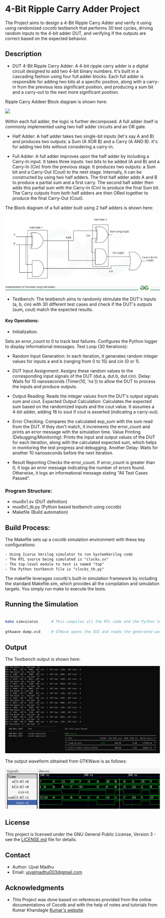 # 4-Bit Ripple Carry Adder Project

The Project aims to design a 4-Bit Ripple Carry Adder and verify it using using randomized cocotb testbench that performs 30 test cycles, driving random inputs to the 4-bit adder DUT, and verifying if the outputs are correct based on the expected behavior.


## Description

- DUT 4-Bit Ripple Carry Adder: 
A 4-bit ripple carry adder is a digital circuit designed to add two 4-bit binary numbers. It's built in a cascading fashion using four full adder blocks. Each full adder is responsible for adding two bits at a specific position, along with a carry-in from the previous less significant position, and producing a sum bit and a carry-out to the next more significant position.

Ripple Carry Addeer Block diagram is shown here:
<p>
    <img = src = "./Figures/rcb4b_diagram.png">
</p>

Within each full adder, the logic is further decomposed. A full adder itself is commonly implemented using two half adder circuits and an OR gate.

- Half Adder: A half adder takes two single-bit inputs (let's say A and B) and produces two outputs: a Sum (A XOR B) and a Carry (A AND B). It's for adding two bits without considering a carry-in.

- Full Adder: A full adder improves upon the half adder by including a Carry-In input. It takes three inputs: two bits to be added (A and B) and a Carry-In (Cin) from the previous stage. It produces two outputs: a Sum bit and a Carry-Out (Cout) to the next stage.  Internally, it can be constructed by using two half adders.  The first half adder adds A and B to produce a partial sum and a first carry. The second half adder then adds this partial sum with the Carry-In (Cin) to produce the final Sum bit. The Carry outputs from both half adders are then ORed together to produce the final Carry-Out (Cout).

The Block diagram of a full adder built using 2 half adders is shown here:
<p>
    <img = src = "./Figures/full_adder.png">
</p>

- Testbench: 
The testbench aims to randomly stimulate the DUT's inputs (a, b, cin) with 30 different test cases and check if the DUT's outputs (sum, cout) match the expected results.

#### Key Operations:

- Initialization:

Sets an error_count to 0 to track test failures.
Configures the Python logger to display informational messages.
Test Loop (30 Iterations):

- Random Input Generation: 
In each iteration, it generates random integer values for inputs a and b (ranging from 0 to 15) and cin (0 or 1).

- DUT Input Assignment: 
Assigns these random values to the corresponding input signals of the DUT (dut.a, dut.b, dut.cin).
Delay: Waits for 10 nanoseconds (Timer(10, 'ns')) to allow the DUT to process the inputs and produce outputs.

- Output Reading: 
Reads the integer values from the DUT's output signals sum and cout.
Expected Output Calculation: Calculates the expected sum based on the randomized inputs and the cout value. It assumes a 4-bit adder, adding 16 to sout if cout is asserted (indicating a carry-out).

- Error Checking: 
Compares the calculated exp_sum with the sum read from the DUT. If they don't match, it increments the error_count and prints an error message with the simulation time.
Value Printing (Debugging/Monitoring): Prints the input and output values of the DUT for each iteration, along with the calculated expected sum, which helps in monitoring the test progress and debugging.
Another Delay: Waits for another 10 nanoseconds before the next iteration.

- Result Reporting
Checks the error_count. If error_count is greater than 0, it logs an error message indicating the number of errors found. Otherwise, it logs an informational message stating "All Test Cases Passed".

### Program Structure:


- mux8x1.sv    (DUT definition)
- mux8x1_tb.py (Python based testbench using cocotb)
- Makefile     (Build automation)


## Build Process:

The Makefile sets up a cocotb simulation environment with these key configurations:

    - Using Icarus Verilog simulator to run SystemVerilog code
    - The RTL source being simulated is "clocks.sv"
    - The top-level module to test is named "top"
    - The Python testbench file is "clocks_tb.py"

The makefile leverages cocotb's built-in simulation framework by including the standard Makefile.sim, which provides all the compilation and simulation targets. You simply run make to execute the tests.

## Running the Simulation

```bash

make sim=icarus      # This compiles all the RTL code and the Python testbench and generates the dump.vcd waveform dump file

gtkwave dump.vcd     # GTWave opens the GUI and reads the generated waveform dump file

```
## Output
The Testbench output is shown here:
<p>
    <img = src = "./Figures/tb_out.png">
</p>

The output waveform obtained from GTKWave is as follows:
<p>
    <img = src = "./Figures/rcb4b_waveform.png">
</p>

## License

This project is licensed under the GNU General Public License, Version 3 - see the [LICENSE.md](../LICENSE.md) file for details.

## Contact

- Author: Ujval Madhu
- Email: ujvalmadhu003@gmail.com

## Acknowledgments

- This Project was done based on references provided from the online documentations of Cocotb and with the help of notes and tutorials from Kumar Khandagle [Kumar's website](https://namaste-fpga.com/#/)